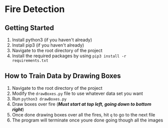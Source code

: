# Fire Detection

## Getting Started

1. Install python3 (if you haven't already)
2. Install pip3 (if you haven't already)
3. Navigate to the root directory of the project
4. Install the required packages by using `pip3 install -r requirements.txt`

## How to Train Data by Drawing Boxes

1. Navigate to the root directory of the project
2. Modify the `drawBoxes.py` file to use whatever data set you want
3. Run `python3 drawBoxes.py`
4. Draw boxes over fire (***Must start at top left, going down to bottom right***)
5. Once done drawing boxes over all the fires, hit `q` to go to the next file
6. The program will terminate once youre done going though all the images
